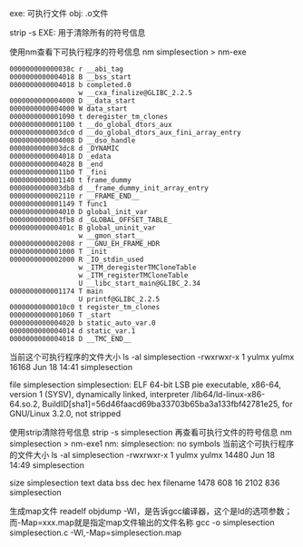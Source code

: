 exe: 可执行文件
obj: .o文件


strip -s EXE: 用于清除所有的符号信息

使用nm查看下可执行程序的符号信息
nm simplesection > nm-exe
```
000000000000038c r __abi_tag
0000000000004018 B __bss_start
0000000000004018 b completed.0
                 w __cxa_finalize@GLIBC_2.2.5
0000000000004000 D __data_start
0000000000004000 W data_start
0000000000001090 t deregister_tm_clones
0000000000001100 t __do_global_dtors_aux
0000000000003dc0 d __do_global_dtors_aux_fini_array_entry
0000000000004008 D __dso_handle
0000000000003dc8 d _DYNAMIC
0000000000004018 D _edata
0000000000004028 B _end
00000000000011b0 T _fini
0000000000001140 t frame_dummy
0000000000003db8 d __frame_dummy_init_array_entry
0000000000002110 r __FRAME_END__
0000000000001149 T func1
0000000000004010 D global_init_var
0000000000003fb8 d _GLOBAL_OFFSET_TABLE_
000000000000401c B global_uninit_var
                 w __gmon_start__
0000000000002008 r __GNU_EH_FRAME_HDR
0000000000001000 T _init
0000000000002000 R _IO_stdin_used
                 w _ITM_deregisterTMCloneTable
                 w _ITM_registerTMCloneTable
                 U __libc_start_main@GLIBC_2.34
0000000000001174 T main
                 U printf@GLIBC_2.2.5
00000000000010c0 t register_tm_clones
0000000000001060 T _start
0000000000004020 b static_auto_var.0
0000000000004014 d static_var.1
0000000000004018 D __TMC_END__

```

当前这个可执行程序的文件大小
ls -al simplesection
-rwxrwxr-x 1 yulmx yulmx 16168 Jun 18 14:41 simplesection


file simplesection
simplesection: ELF 64-bit LSB pie executable, x86-64, version 1 (SYSV), dynamically linked, interpreter /lib64/ld-linux-x86-64.so.2, BuildID[sha1]=56d46faacd69ba33703b65ba3a133fbf42781e25, for GNU/Linux 3.2.0, not stripped



使用strip清除符号信息
strip -s simplesection
再查看可执行文件的符号信息
nm simplesection > nm-exe1
nm: simplesection: no symbols
当前这个可执行程序的文件大小
ls -al simplesection
-rwxrwxr-x 1 yulmx yulmx 14480 Jun 18 14:49 simplesection

size simplesection
   text    data     bss     dec     hex filename
   1478     608      16    2102     836 simplesection


生成map文件 readelf objdump
-Wl，是告诉gcc编译器，这个是ld的选项参数；而-Map=xxx.map就是指定map文件输出的文件名称
gcc -o simplesection simplesection.c -Wl,-Map=simplesection.map
